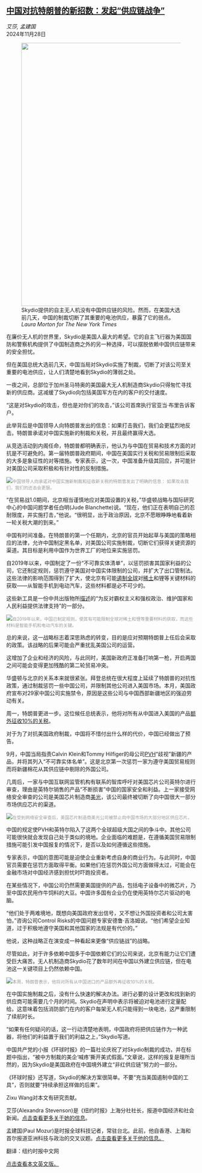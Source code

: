 <!--1732781221000-->
[中国对抗特朗普的新招数：发起“供应链战争”](https://cn.nytimes.com/business/20241128/china-retaliation-skydio/)
------

<address>艾莎, 孟建国</address><time pudate="2024-11-28 03:42:00" datetime="2024-11-28 03:42:00">2024年11月28日</time><figure><img src="https://images.weserv.nl/?url=static01.nyt.com/images/2024/11/27/multimedia/00China-Retaliation-01-cftb/00China-Retaliation-01-cftb-master1050.jpg" width="1050" height="700"><figcaption>Skydio提供的自主无人机没有中国供应链的风险。然而，在美国大选前几天，中国的制裁切断了其重要的电池供应，暴露了它的弱点。 <cite>Laura Morton for The New York Times</cite></figcaption></figure><section><p>在廉价无人机的世界里，Skydio是美国人最大的希望。它的自主飞行器为美国国防和警察机构提供了中国制造商之外的另一种选择，可以摆脱依赖中国供应链带来的安全担忧。</p><p>但在美国总统大选前几天，中国当局对Skydio实施了制裁，切断了对该公司至关重要的电池供应，让人们清楚地看到Skydio的薄弱之处。</p><p>一夜之间，总部位于加州圣马特奥的美国最大无人机制造商Skydio只得匆忙寻找新的供应商。这减缓了Skydio向包括美国军方在内的客户的交付速度。</p><p>“这是对Skydio的攻击，但也是对你们的攻击，”该公司首席执行官亚当·布里告诉客户。</p><p>此举背后是中国领导人向特朗普发出的信息：如果打击我们，我们会更猛烈地反击。特朗普承诺对中国实施新的制裁和关税，并且最终赢得大选。</p><p>从竞选活动到内阁任命，特朗普都明确表示，他认为与中国在贸易和技术方面的对抗是不可避免的。第一届特朗普政府期间，中国在美国实行关税和贸易限制后采取的大多是象征性的对等措施。专家表示，这一次，中国准备升级其回应，并可能针对美国公司采取积极和有针对性的反制措施。</p><p><img src="https://images.weserv.nl/?url=static01.nyt.com/images/2024/11/27/multimedia/00China-Retaliation-02-cftb/00China-Retaliation-02-cftb-master1050.jpg"><small style="color: #999;">中国领导人向承诺对中国实施新制裁和征收新关税的特朗普发出了明确的信息： 如果攻击我们，我们的还击会更狠。</small></p><p>“在贸易战1.0期间，北京相当谨慎地应对美国设置的关税，”华盛顿战略与国际研究中心的中国问题学者任白明(Jude Blanchette)说。“现在，他们正在表明自己的忍耐限度，并实施打击，”他说。“很明显，出于政治原因，北京不愿眼睁睁地看着新一轮关税大潮的到来。”</p><p>中国有时间准备。在特朗普的第一个任期内，北京的官员开始起草与美国的策略相应的法律，允许中国制定黑名单，对美国公司实施制裁，切断它们获得关键资源的渠道。其目标是利用中国作为世界工厂的地位来实施惩罚。</p><p>自2019年以来，中国制定了一份“不可靠实体清单”，以惩罚损害其国家利益的公司，它还制定规则，惩罚遵守美国对中国实体限制的公司，并扩大了出口管制法。这些法律的影响范围得到了扩大，使北京有可能<a href="https://cn.nytimes.com/china/20241028/china-critical-minerals-semiconductors/">遏制全球</a>对<a href="https://cn.nytimes.com/china/20241029/china-rare-earths-mining/">稀土</a>和锂等关键材料的获取——从智能手机到电动汽车，这些材料都是必不可少的。</p><p>这些新工具是一份中共出版物所<a rel="noopener noreferrer" target="_blank" href="http://qizhiwang.org.cn/n1/2024/0729/c457283-40287635.html">描述</a>的“为反对霸权主义和强权政治、维护国家和人民利益提供法律支持”的一部分。</p><p><img src="https://images.weserv.nl/?url=static01.nyt.com/images/2024/11/27/multimedia/00China-Retaliation-05-cftb/00China-Retaliation-05-cftb-master1050.jpg"><small style="color: #999;">自2019年以来，中国已制定规则，使其有可能限制全球对稀土和锂等重要材料的获取，而这些材料是智能手机和电动汽车的关键。</small></p><p>总的来说，这一战略标志着深思熟虑的转变，目的是应对预期特朗普上任后会采取的政策。该战略的后果可能会严重扰乱美国公司的运营。</p><p>这增加了企业和经济的风险，与此同时，美国新政府正准备打响第一枪，开启两国之间可能会变得更加残酷的第二轮贸易冲突。</p><p>华盛顿与北京的关系本来就很紧张。拜登总统在很大程度上延续了特朗普的对抗性政策，通过制裁惩罚一些中国公司，并限制其他公司进入美国市场。本月，美国政府宣布对29家中国公司实施禁令，原因是这些公司与中国西部新疆地区的强迫劳动有关。</p><p>周一，特朗普更进一步。这位候任总统表示，他将对所有从中国进入美国的产品<a href="https://cn.nytimes.com/usa/20241127/trump-tariffs-global-trade/">额外征收10%的关税</a>。</p><p>对于为了对抗美国政府制裁，中国将不惜付出什么样的代价，中国已经做出了预告。</p><p>9月，中国当局指责Calvin Klein和Tommy Hilfiger的母公司<a href="https://cn.nytimes.com/business/20241008/china-xinjiang/">PVH</a>“歧视”新疆的产品，并将其列入“不可靠实体名单”。这是北京第一次惩罚一家为遵守美国贸易规则而将新疆棉花从其供应链中剔除的外国公司。</p><p>几周后，一家与中国互联网监管机构有联系的智库呼吁对美国芯片公司英特尔进行审查，理由是英特尔销售的产品“不断损害”中国的国家安全和利益。上一家接受网络安全审查的公司是美国芯片制造商<a href="https://cn.nytimes.com/china/20230522/china-ban-microchips-micron/">美光</a>，该公司最终被切断了向中国很大一部分市场供应芯片的渠道。</p><p><img src="https://images.weserv.nl/?url=static01.nyt.com/images/2024/11/27/multimedia/00China-Retaliation-04-cftb/00China-Retaliation-04-cftb-master1050.jpg"><small style="color: #999;">在受到网络安全审查后，美国芯片制造商美光公司被禁止向中国市场的大部分地区供应芯片。</small></p><p>中国的规定使PVH和英特尔陷入了这两个全球超级大国之间的争斗中。其他公司可能很快就会发现自己处于类似的境地。企业面临的难题是，在遵循美国贸易限制措施可能引发中国报复的情况下，是否以及如何遵循这些措施。</p><p>专家表示，中国的意图可能是迫使企业重新考虑自身的商业行为。与此同时，中国官员需要在惩罚方面取得平衡。如果他们在惩罚外国公司方面做得太过，可能会在金融市场对中国经济感到担忧时吓跑投资者。</p><p>在某些情况下，中国公司仍然需要美国提供的产品，包括电子设备中的微芯片，乃至中国农民用作牛饲料的大豆。中国许多国有企业仍在使用英特尔芯片驱动的电脑。</p><p>“他们处于两难境地，既想向美国政府发出信号，又不想让外国投资者和公司太害怕，”咨询公司Control Risks的中国问题专家安德鲁·吉洛姆说。“他们希望企业知道，过于积极地遵守美国和其他国家的法规是有代价的。”</p><p>他说，这种战略正在演变成一种看起来更像“供应链战”的战略。</p><p>尽管如此，对于许多依赖中国多于中国依赖它们的公司来说，北京有能力让它们遭受巨大痛苦。无人机制造商Skydio花了数年时间在中国以外建立供应链，但在电池这一关键项目上仍然依赖中国。</p><p><img src="https://images.weserv.nl/?url=static01.nyt.com/images/2024/11/27/multimedia/00China-Retaliation-03-cftb/00China-Retaliation-03-cftb-master1050.jpg"><small style="color: #999;">本周，特朗普表示，他将对所有从中国进口的产品额外再征收10%的关税。</small></p><p>在中国实施制裁之后，没有什么快速的解决办法。进行必要的设计更改和找到新的供应商可能需要几个月的时间。Skydio在声明中表示将被迫对电池进行定量配给。这意味着包括消防部门在内的客户每架无人机只能得到一块电池，这严重限制了续航时长。</p><p>“如果有任何疑问的话，这一行动清楚地表明，中国政府将把供应链作为一种武器，将他们的利益置于我们的利益之上，”Skydio写道。</p><p>中国共产党的小报《环球时报》的一篇社论庆祝了对Skydio制裁的成功，并在标题中指出，“被中方制裁的美企‘喊疼’撕开美式假面。”文章说，这样的报复是理所当然的，因为Skydio是美国政府在中国境外建立“非红供应链”努力的一部分。</p><p>《环球时报》还写道，Skydio的解决方案很简单。不要“充当美国遏制中国的工具”，否则就要“持续承担这样做的后果”。</p></section><footer><p>Zixu Wang对本文有研究贡献。</p><p>艾莎(Alexandra Stevenson)是《纽约时报》上海分社社长，报道中国经济和社会新闻。<a rel="nofollow" target="_blank" href="https://www.nytimes.com/by/alexandra-stevenson">点击查看更多关于她的信息</a>。</p><p>孟建国(Paul Mozur)是时报全球科技记者，常驻台北。此前，他自香港、上海和首尔报道亚洲科技与政治的交叉议题。<a rel="nofollow" target="_blank" href="https://www.nytimes.com/by/paul-mozur">点击查看更多关于他的信息。</a></p><p>翻译：纽约时报中文网</p><a rel="nofollow" target="_blank" href="https://www.nytimes.com/2024/11/27/business/china-retaliation-skydio.html">点击查看本文英文版。</a></footer>
